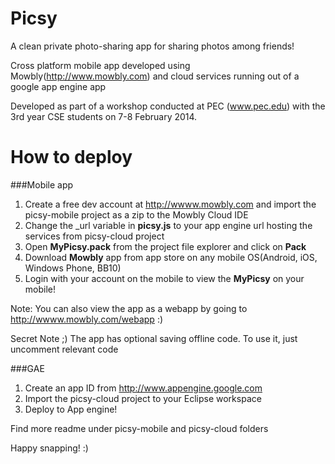 Picsy
=====

A clean private photo-sharing app for sharing photos among friends!

Cross platform mobile app developed using Mowbly(http://www.mowbly.com) and cloud services running out of a google app engine app

Developed as part of a workshop conducted at PEC (www.pec.edu) with the 3rd year CSE students on 7-8 February 2014.


How to deploy
============

###Mobile app

1. Create a free dev account at http://wwww.mowbly.com and import the picsy-mobile project as a zip to the Mowbly Cloud IDE
2. Change the _url variable in **picsy.js** to your app engine url hosting the services from picsy-cloud project
3. Open **MyPicsy.pack** from the project file explorer and click on **Pack**
4. Download **Mowbly** app from app store on any mobile OS(Android, iOS, Windows Phone, BB10)
5. Login with your account on the mobile to view the **MyPicsy** on your mobile!

Note: You can also view the app as a webapp by going to http://wwww.mowbly.com/webapp :)

Secret Note ;) The app has optional saving offline code. To use it, just uncomment relevant code

###GAE

1. Create an app ID from http://www.appengine.google.com
2. Import the picsy-cloud project to your Eclipse workspace
3. Deploy to App engine!

Find more readme under picsy-mobile and picsy-cloud folders

Happy snapping! :)
